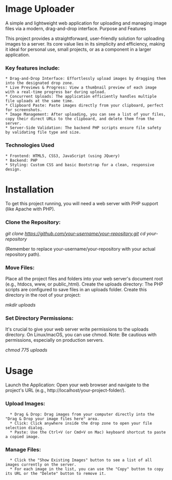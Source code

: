 # Image Uploader

A simple and lightweight web application for uploading and managing image files via a modern, drag-and-drop interface.
Purpose and Features

This project provides a straightforward, user-friendly solution for uploading images to a server. Its core value lies in its simplicity and efficiency, making it ideal for personal use, small projects, or as a component in a larger application.

### Key features include:

    * Drag-and-Drop Interface: Effortlessly upload images by dragging them into the designated drop zone.
    * Live Previews & Progress: View a thumbnail preview of each image with a real-time progress bar during upload.
    * Concurrent Uploads: The application efficiently handles multiple file uploads at the same time.
    * Clipboard Paste: Paste images directly from your clipboard, perfect for screenshots.
    * Image Management: After uploading, you can see a list of your files, copy their direct URLs to the clipboard, and delete them from the server.
    * Server-Side Validation: The backend PHP scripts ensure file safety by validating file type and size.

### Technologies Used

    * Frontend: HTML5, CSS3, JavaScript (using JQuery)
    * Backend: PHP
    * Styling: Custom CSS and basic Bootstrap for a clean, responsive design.

# Installation

To get this project running, you will need a web server with PHP support (like Apache with PHP).

### Clone the Repository:

  *git clone https://github.com/your-username/your-repository.git*
  *cd your-repository*

  (Remember to replace your-username/your-repository with your actual repository path).

### Move Files:
  Place all the project files and folders into your web server's document root (e.g., htdocs, www, or public_html). Create the uploads directory: The PHP scripts are configured to save files in an uploads folder. Create this directory in the root of your project:

  *mkdir uploads*

### Set Directory Permissions:
  It's crucial to give your web server write permissions to the uploads directory. On Linux/macOS, you can use chmod. Note: Be cautious with permissions, especially on production servers.

  *chmod 775 uploads*

# Usage

  Launch the Application: Open your web browser and navigate to the project's URL (e.g., http://localhost/your-project-folder/).

  ### Upload Images:

      * Drag & Drop: Drag images from your computer directly into the "Drag & Drop your image files here" area.
      * Click: Click anywhere inside the drop zone to open your file selection dialog.
      * Paste: Use the Ctrl+V (or Cmd+V on Mac) keyboard shortcut to paste a copied image.

  ### Manage Files:

      * Click the "Show Existing Images" button to see a list of all images currently on the server.
      * For each image in the list, you can use the "Copy" button to copy its URL or the "Delete" button to remove it.

